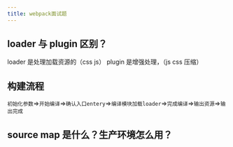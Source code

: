 ```yaml
---
title: webpack面试题
---
```


## loader 与 plugin 区别？

loader 是处理加载资源的（css js）
plugin 是增强处理，（js css 压缩）

## 构建流程

`初始化参数`=>`开始编译`=>`确认入口entery`=>`编译模块加载loader`=>`完成编译`=>`输出资源`=>`输出完成`

## source map 是什么？生产环境怎么用？
